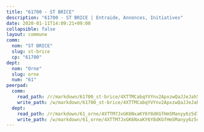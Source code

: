```yaml
---
title: "61700 - ST BRICE"
description: "61700 - ST BRICE | Entraide, Annonces, Initiatives"
date: 2020-01-11T14:09:21+09:00
collapsible: false
layout: commune
comm:
  nom: "ST BRICE"
  slug: st-brice
  cp: "61700"
dept:
  nom: "Orne"
  slug: orne
  num: "61"
peerpad:
  comm:
    read_path: /r/markdown/61700_st-brice/4XTTMCabqYVYnv2ApxzwQaJJeJah5oCfHsQQbnv9EM51qdnwW
    write_path: /w/markdown/61700_st-brice/4XTTMCabqYVYnv2ApxzwQaJJeJah5oCfHsQQbnv9EM51qdnwW-K3TgTkzQFtfLN1dPWPWLd6CX6xrKwAEF8gxKeZb7V95YUvBzUXnkJ95EKxYvjcUSbFAp5w1s1wmgqsaRLR897qLBt4eB43S4ei6jQdWBYS936yKjvtFpkHZAPkw9qMTrRjSJfVw2
  dept:
    read_path: /r/markdown/61_orne/4XTTM7JxGK6NxaKY6Y8dKGfHmSManyy6z5d78TaTcUn3zJjy6
    write_path: /w/markdown/61_orne/4XTTM7JxGK6NxaKY6Y8dKGfHmSManyy6z5d78TaTcUn3zJjy6-K3TgUN9f9h2Fmk7w15QXNPtmJYWWDYEB4sLb6BW46ErzRh2NG4TmnnXd3GJfJ3dVSNBE8WudjKbLAy4CD2mQTtYeoUAUzvKztzGsCxcQ4ezpe7WGMgkNubsBkL3vV47Zushr5DqN
---
```


